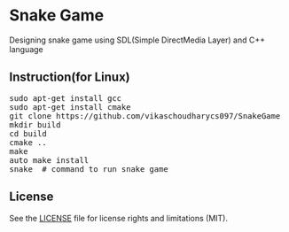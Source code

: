 # Snake Game
Designing snake game using SDL(Simple DirectMedia Layer) and C++ language 
[](images/im3.png)

## Instruction(for Linux)
<pre>
sudo apt-get install gcc  
sudo apt-get install cmake  
git clone https://github.com/vikaschoudharycs097/SnakeGame
mkdir build
cd build
cmake ..
make
auto make install
snake  # command to run snake game
</pre>

## License
See the [LICENSE](LICENSE) file for license rights and limitations (MIT).